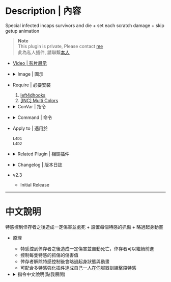 # Description | 內容
Special infected incaps survivors and die + set each scratch damage + skip getup animation

> __Note__ <br/>
This plugin is private, Please contact [me](https://github.com/fbef0102/Game-Private_Plugin#私人插件列表-private-plugins-list)<br/>
此為私人插件, 請聯繫[本人](https://github.com/fbef0102/Game-Private_Plugin#私人插件列表-private-plugins-list)

* [Video | 影片展示](https://youtu.be/ssLsbaKLLmk)

* <details><summary>Image | 圖示</summary>

    <br/>![1vSpecials_0](image/1vSpecials_0.jpg)
    <br/>![1vSpecials_1](image/1vSpecials_1.gif)
    <br/>![1vSpecials_2](image/1vSpecials_2.gif)
    <br/>![1vSpecials_3](image/1vSpecials_3.jpg)
</details>

* Require | 必要安裝
    1. [left4dhooks](https://forums.alliedmods.net/showthread.php?t=321696)
    2. [[INC] Multi Colors](https://github.com/fbef0102/L4D1_2-Plugins/releases/tag/Multi-Colors)

* <details><summary>ConVar | 指令</summary>

    * cfg/sourcemod/1vSpecials.cfg
        ```php
        // Modfiy Smoker attack damage when pulling before suicides. (-1=Disable)
        1vSpecials_smoker_attack_dmg "20"

        // Modfiy Hunter attack damage when pouncing before suicides. (-1=Disable)
        1vSpecials_hunter_attack_dmg "25"

        // Modfiy Jockey attack damage when riddiung before suicides. (-1=Disable)
        1vSpecials_jockey_attack_dmg "30"

        // Modfiy Charger attack damage when charging before suicides. (-1=Disable)
        1vSpecials_charger_attack_dmg "35"

        // Smoker claw Dmg. (-1=Default value dmg)
        1vSpecials_smoker_claw_dmg "-1"

        // Boomer claw Dmg. (-1=Default value dmg)
        1vSpecials_boomer_claw_dmg "-1"

        // Hunter claw Dmg. (-1=Default value dmg)
        1vSpecials_hunter_claw_dmg "-1"

        // Spitter claw Dmg. (-1=Default value dmg)
        1vSpecials_spitter_claw_dmg "-1"

        // Jockey claw Dmg. (-1=Default value dmg)
        1vSpecials_jockey_claw_dmg "-1"

        // Charger claw Dmg. (-1=Default value dmg)
        1vSpecials_charger_claw_dmg "-1"

        // If 1, Announce SI Health Left before SI suicides.
        1vSpecials_dmgannounce "1"

        // If 1, Skip Survivor Get Up Animation.
        1vSpecials_skip_getup "1"

        // 1=Kill All Infected, 2=Only Kill Attacker (0=Off)
        1vSpecials_kill_all "2"

        // If 1, this plugin only takes effect when infected attacking bot.
        1vSpecials_apply_bot_only "0"

        // If 1, this plugin removes god frame when capped by special infected.
        1vSpecials_remove_godframe "1"
        ```
</details>

* <details><summary>Command | 命令</summary>

    None
</details>

* Apply to | 適用於
    ```
    L4D1
    L4D2
    ```

* <details><summary>Related Plugin | 相關插件</summary>

    1. [l4dinfectedbots](https://github.com/fbef0102/L4D1_2-Plugins/tree/master/l4dinfectedbots): Spawns infected bots in L4D1 versus, and gives greater control of the infected bots in L4D1/L4D2 without being limited by the director.
        > 生成多特感控制插件
    2. [AI_HardSI](https://github.com/fbef0102/L4D2-Plugins/tree/master/AI_HardSI): Improves the AI behaviour of special infected
        > 增強特感攻擊行為
</details>

* <details><summary>Changelog | 版本日誌</summary>

    * v2.5 (2023-7-13)
        * Fixed Smoker does not suicide when dragging victim

    * v2.4 (2023-2-19)
    * Remake all cvars description
    * Set each Special Infected claw damage
    * Add new cvars
        ```php
        // Boomer claw Dmg. (-1=Default value dmg)
        1vSpecials_boomer_claw_dmg "-1"

        // Spitter claw Dmg. (-1=Default value dmg)
        1vSpecials_spitter_claw_dmg "-1"
        ```

* v2.3
    * Initial Release
</details>

- - - -
# 中文說明
特感控到倖存者之後造成一定傷害並處死 + 設置每個特感的抓傷 + 略過起身動畫

* 原理
  * 特感控到倖存者之後造成一定傷害並自動死亡，倖存者可以繼續前進
  * 控制每隻特感的抓傷的傷害值
  * 倖存者解除特感控制後會略過起身狀態與動畫
  * 可配合多特感強化插件達成自己一人在伺服器訓練擊殺特感

* <details><summary>指令中文說明(點我展開)</summary>

    * cfg/sourcemod/1vSpecials.cfg
        ```php
        // Smoker 抓到倖存者後造成20點傷害並自殺 (-1=關閉這項功能)
        1vSpecials_smoker_attack_dmg "20"

        // Hunter 抓到倖存者後造成25點傷害並自殺 (-1=關閉這項功能)
        1vSpecials_hunter_attack_dmg "25"

        // Jockey 抓到倖存者後造成25點傷害並自殺 (-1=關閉這項功能)
        1vSpecials_jockey_attack_dmg "30"

        // Charger 抓到倖存者後造成25點傷害並自殺 (-1=關閉這項功能)
        1vSpecials_charger_attack_dmg "35"

        // 修改 Smoker 右鍵抓傷的傷害值 (-1=官方預設值)
        1vSpecials_smoker_claw_dmg "-1"

        // 修改 Boomer 右鍵抓傷的傷害值 (-1=官方預設值)
        1vSpecials_boomer_claw_dmg "-1"

        // 修改 Hunter 右鍵抓傷的傷害值 (-1=官方預設值)
        1vSpecials_hunter_claw_dmg "-1"

        // 修改 Spitter 右鍵抓傷的傷害值 (-1=官方預設值)
        1vSpecials_spitter_claw_dmg "-1"

        // 修改 Jockey 右鍵抓傷的傷害值 (-1=官方預設值)
        1vSpecials_jockey_claw_dmg "-1"

        // 修改 Charger 右鍵抓傷的傷害值 (-1=官方預設值)
        1vSpecials_charger_claw_dmg "-1"

        // 為1時，特感自殺前提示剩餘的血量
        1vSpecials_dmgannounce "1"

        // 為1時，倖存者解除特感控制後會略過起身狀態與動畫
        1vSpecials_skip_getup "1"

        // 1=殺死所有特感, 2=只殺死攻擊倖存者的特感 (0=不殺死任何特感)
        1vSpecials_kill_all "2"

        // 為1時，這插件只對AI Bot的倖存者有效果
        1vSpecials_apply_bot_only "0"

        // 為1時，移除人類的無敵狀態 (運作更順暢)
        1vSpecials_remove_godframe "1"
        ```
</details>